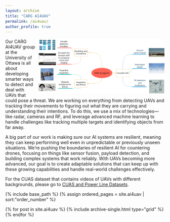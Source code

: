 ```yaml
---
layout: archive
title: "CARG AI4UAV"
permalink: /ai4uav/
author_profile: true
---
```

<div style="float: right; margin: 0 0 10px 10px;">
  <img src="/images/AI4UAVProjects.png" alt="UAV projects" width="400"/>
</div>


Our CARG AI4UAV group at the University of Ottawa is all about developing smarter ways to detect and deal with UAVs  that could pose a threat. We are working on everything from detecting UAVs and tracking their movements to figuring out what they are carrying and understanding their intentions. To do this, we use a mix of technologies—like radar, cameras and RF, and leverage advanced machine learning to handle challenges like tracking multiple targets and identifying objects from far away.

A big part of our work is making sure our AI systems are resilient, meaning they can keep performing well even in unpredictable or previously unseen situations. We’re pushing the boundaries of resilient AI for countering drones, focusing on things like sensor fusion, payload detection, and building complex systems that work reliably. With UAVs becoming more advanced, our goal is to create adaptable solutions that can keep up with these growing capabilities and handle real-world challenges effectively.

For the CUAS dataset that contains videos of UAVs with different backgrounds, please go to [CUAS and Power Line Datasets](http://206.12.93.58/).



<section id="section2">
{% include base_path %}
{% assign ordered_pages = site.ai4uav | sort:"order_number" %}

{% for post in site.ai4uav %}
  {% include archive-single.html  type="grid" %}
{% endfor %}
</section>
